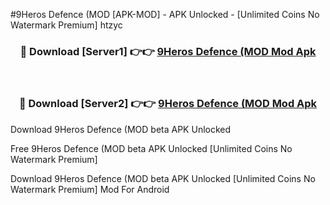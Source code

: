 #9Heros Defence (MOD [APK-MOD] - APK Unlocked - [Unlimited Coins No Watermark Premium] htzyc



<div align="center">

<h3>🔴 Download [Server1] 👉👉 <a href="https://momento.my/?title=9Heros_Defence_(MOD">9Heros Defence (MOD Mod Apk</a></h3><br>

<h3>🔴 Download [Server2] 👉👉 <a href="https://momento.my/?title=9Heros_Defence_(MOD">9Heros Defence (MOD Mod Apk</a></h3>
</div>



Download 9Heros Defence (MOD beta APK Unlocked

Free 9Heros Defence (MOD beta APK Unlocked [Unlimited Coins No Watermark Premium]

Download 9Heros Defence (MOD beta APK Unlocked [Unlimited Coins No Watermark Premium] Mod For Android
